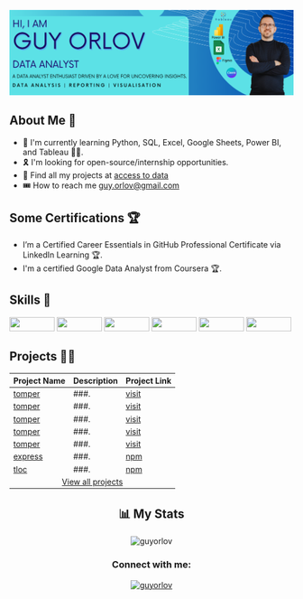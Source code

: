 <p align='center'>
<p dir="auto"><a target="_blank" rel="noopener noreferrer" href="Banner Cover Github Profile.png"><img src="Banner Cover Github Profile.png" style="max-width: 100%;"></a></p>

</p>

## About Me 👦
 
- 🤺 I&#39;m currently learning Python, SQL, Excel, Google Sheets, Power BI, and Tableau 👩‍💻. 
- 🎗 I&#39;m looking for open-source/internship opportunities. 
- 🎽 Find all my projects at [access to data](www.accesstodata.co.uk) 
- 🎟 How to reach me [guy.orlov@gmail.com](guy.orlov@gmail.com)
 
## Some Certifications 🏆
 
- I’m a Certified Career Essentials in GitHub Professional Certificate via LinkedIn Learning 🏆. 
- I&#39;m a certified Google Data Analyst from Coursera 🏆.

## Skills 💪
<p>
<!-- Google Chrome  -->
<img width='80px' height='25px' style="width:80px;height:25px" src='https://img.shields.io/badge/Google%20Chrome-4285F4?style=for-the-badge&amp;logo=GoogleChrome&amp;logoColor=white' />
<!-- MicrosoftSQLServer  -->
<img width='80px' height='25px' style="width:80px;height:25px" src='https://img.shields.io/badge/Microsoft%20SQL%20Sever-CC2927?style=for-the-badge&amp;logo=microsoft%20sql%20server&amp;logoColor=white' />
<!-- Microsoft Learn  -->
<img width='80px' height='25px' style="width:80px;height:25px" src='https://img.shields.io/badge/Microsoft_Learn-258ffa?style=for-the-badge&amp;logo=microsoft&amp;logoColor=white' />
<!-- Microsoft Excel  -->
<img width='80px' height='25px' style="width:80px;height:25px" src='https://img.shields.io/badge/Microsoft_Excel-217346?style=for-the-badge&amp;logo=microsoft-excel&amp;logoColor=white' />
<!-- Power Bi  -->
<img width='80px' height='25px' style="width:80px;height:25px" src='https://img.shields.io/badge/power_bi-F2C811?style=for-the-badge&amp;logo=powerbi&amp;logoColor=black' />
<!-- WordPress  -->
<img width='80px' height='25px' style="width:80px;height:25px" src='https://img.shields.io/badge/WordPress-%23117AC9.svg?style=for-the-badge&amp;logo=WordPress&amp;logoColor=white' />

</p>

## Projects 👷‍♂️

<table>
<thead>
  <tr>
    <th>Project Name</th>
    <th>Description</th>
    <th>Project Link</th>
  </tr>
</thead>
<tbody>
  <tr>
    <td><a href="https://github.com" target="_blank" rel="noopener noreferrer">tomper</a></td>
    <td>###.</td>
    <td><a href="https://" target="_blank" rel="no">visit</a></td>
  </tr>
  <tr>
    <td><a href="https://github.com" target="_blank" rel="noopener noreferrer">tomper</a></td>
    <td>###.</td>
    <td><a href="https:///" target="_blank" rel="nor">visit</a></td>
  </tr>
  <tr>
    <td><a href="https://github.com" target="_blank" rel="no">tomper</a></td>
    <td>###.</td>
    <td><a href="https://" target="_blank" rel="no">visit</a></td>
  </tr>
  <tr>
    <td><a href="https://github.com" target="_blank" rel="nor">tomper</a></td>
    <td>###.</td>
    <td><a href="https://" target="_blank" rel="no">visit</a></td>
  </tr>
  <tr>
    <td><a href="https://github.com" target="_blank" rel="no">tomper</a></td>
    <td>###.</td>
    <td><a href="https://" target="_blank" rel="no">visit</a></td>
  </tr>
  <tr>
    <td><a href="https://github.com" target="_blank" rel="nor">express</a></td>
    <td>###.</td>
    <td><a href="https://www.npmjs.com" target="_blank" rel="noo">npm</a></td>
  </tr>
  <tr>
    <td><a href="https://github.com/varunKT001/tloc" target="_blank" rel="no">tloc</a></td>
    <td>###.</td>
    <td><a href="https://www.npmjs.com/package/tloc" target="_blank" rel="no">npm</a></td>
  </tr>
  <tr>
    <td colspan="3" align="center"><a href="https://github.com/varunKT001?tab=repositories">View all projects</a></td>
  </tr>
</tbody>
</table>

<h2 align="center">📊 My Stats</h2>

<p align="center"><img align="center" src="https://streak-stats.demolab.com/?user=guyorlov&theme=default " alt="guyorlov" /></p>
 


<h3 align="center">Connect with me:</h3>
<p align="center">
<a href="https://www.linkedin.com/in/guy-orlov/" target="blank"><img align="center" src="https://raw.githubusercontent.com/rahuldkjain/github-profile-readme-generator/master/src/images/icons/Social/linked-in-alt.svg" alt="guyorlov" height="30px" width="40px" /></a>

</p>

<br/>
<br/>
